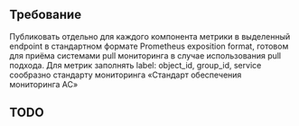## Требование
Публиковать отдельно для каждого компонента метрики в выделенный endpoint в стандартном формате Prometheus exposition format, готовом для приёма системами pull мониторинга в случае использования pull подхода. Для метрик заполнять label:  object_id, group_id, service сообразно стандарту мониторинга «Стандарт обеспечения мониторинга АС»

## TODO 
